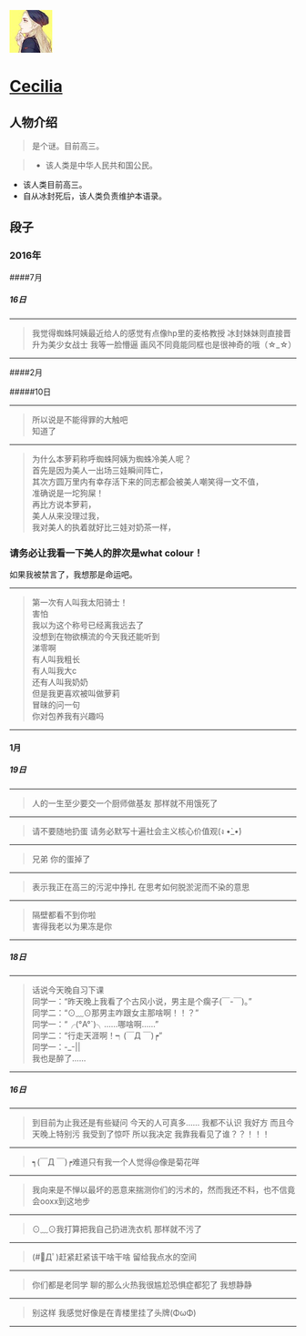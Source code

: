![222](../icon/Cecilia.jpg)
# [Cecilia](https://github.com/yooorange)

## 人物介绍

> 是个谜。目前高三。

> + 该人类是中华人民共和国公民。
+ 该人类目前高三。
+ 自从冰封死后，该人类负责维护本语录。

## 段子

### 2016年

####7月

##### 16日

---
> 我觉得蜘蛛阿姨最近给人的感觉有点像hp里的麦格教授 冰封妹妹则直接晋升为美少女战士 我等一脸懵逼 画风不同竟能同框也是很神奇的哦（☆_☆）

---
####2月

#####10日

---
> 所以说是不能得罪的大触吧<br/>
知道了

---
> 为什么本萝莉称呼蜘蛛阿姨为蜘蛛冷美人呢？<br/>
首先是因为美人一出场三娃瞬间阵亡，<br/>
其次方圆万里内有幸存活下来的同志都会被美人嘲笑得一文不值， <br/>
准确说是一坨狗屎！<br/>
再比方说本萝莉，<br/>
美人从来没理过我，<br/>
我对美人的执着就好比三娃对奶茶一样，<br/>
### 请务必让我看一下美人的胖次是what colour！<br/>
如果我被禁言了，我想那是命运吧。

---
> 第一次有人叫我太阳骑士！ <br/>
害怕 <br/>
我以为这个称号已经离我远去了 <br/>
没想到在物欲横流的今天我还能听到 <br/>
涕零啊 <br/>
有人叫我粗长 <br/>
有人叫我大c <br/>
还有人叫我奶奶 <br/>
但是我更喜欢被叫做萝莉 <br/>
冒昧的问一句 <br/>
你对包养我有兴趣吗 

---
#### 1月

##### 19日

---
> 人的一生至少要交一个厨师做基友  那样就不用饿死了

---
> 请不要随地扔蛋 请务必默写十遍社会主义核心价值观(ง •̀_•́)

---
> 兄弟 你的蛋掉了

---
> 表示我正在高三的污泥中挣扎  在思考如何脱淤泥而不染的意思

---
> 隔壁都看不到你啦<br/>
害得我老以为果冻是你

---
##### 18日

---
>话说今天晚自习下课<br/>
同学一：“昨天晚上我看了个古风小说，男主是个瘸子(￣-￣)。”<br/>
同学二：“⊙﹏⊙那男主咋跟女主那啥啊！！？”<br/>
同学一：“╭(°A°`)╮……哪啥啊……”<br/>
同学二：“行走天涯啊！┑(￣Д ￣)┍”<br/>
同学一：-_-||<br/>
我也是醉了……

---
##### 16日

---
> 到目前为止我还是有些疑问 今天的人可真多…… 我都不认识 我好方 而且今天晚上特别污  我受到了惊吓 所以我决定 我靠我看见了谁？？！！！

---
> ┑(￣Д ￣)┍难道只有我一个人觉得@像是菊花咩

---
> 我向来是不惮以最坏的恶意来揣测你们的污术的，然而我还不料，也不信竟会ooxx到这地步

---
> ⊙﹏⊙我打算把我自己扔进洗衣机  那样就不污了 

---
> (#ﾟДﾟ)赶紧赶紧该干啥干啥 留给我点水的空间

---
> 你们都是老同学 聊的那么火热我很尴尬恐惧症都犯了 我想静静

---
> 别这样 我感觉好像是在青楼里挂了头牌(ΦωΦ)

---
